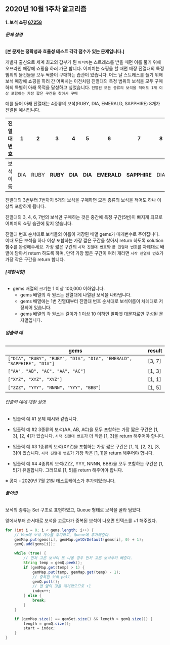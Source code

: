 ## 2020년 10월 1주차 알고리즘

**1. 보석 쇼핑 [67258](https://programmers.co.kr/learn/courses/30/lessons/67258)**

###### **문제 설명**

**[본 문제는 정확성과 효율성 테스트 각각 점수가 있는 문제입니다.]**

개발자 출신으로 세계 최고의 갑부가 된 `어피치`는 스트레스를 받을 때면 이를 풀기 위해 오프라인 매장에 쇼핑을 하러 가곤 합니다.
어피치는 쇼핑을 할 때면 매장 진열대의 특정 범위의 물건들을 모두 싹쓸이 구매하는 습관이 있습니다.
어느 날 스트레스를 풀기 위해 보석 매장에 쇼핑을 하러 간 어피치는 이전처럼 진열대의 특정 범위의 보석을 모두 구매하되 특별히 아래 목적을 달성하고 싶었습니다.
`진열된 모든 종류의 보석을 적어도 1개 이상 포함하는 가장 짧은 구간을 찾아서 구매`

예를 들어 아래 진열대는 4종류의 보석(RUBY, DIA, EMERALD, SAPPHIRE) 8개가 진열된 예시입니다.

| 진열대 번호 | 1    | 2    | 3        | 4       | 5       | 6           | 7            | 8    |
| ----------- | ---- | ---- | -------- | ------- | ------- | ----------- | ------------ | ---- |
| 보석 이름   | DIA  | RUBY | **RUBY** | **DIA** | **DIA** | **EMERALD** | **SAPPHIRE** | DIA  |

진열대의 3번부터 7번까지 5개의 보석을 구매하면 모든 종류의 보석을 적어도 하나 이상씩 포함하게 됩니다.

진열대의 3, 4, 6, 7번의 보석만 구매하는 것은 중간에 특정 구간(5번)이 빠지게 되므로 어피치의 쇼핑 습관에 맞지 않습니다.

진열대 번호 순서대로 보석들의 이름이 저장된 배열 gems가 매개변수로 주어집니다. 이때 모든 보석을 하나 이상 포함하는 가장 짧은 구간을 찾아서 return 하도록 solution 함수를 완성해주세요.
가장 짧은 구간의 `시작 진열대 번호`와 `끝 진열대 번호`를 차례대로 배열에 담아서 return 하도록 하며, 만약 가장 짧은 구간이 여러 개라면 `시작 진열대 번호`가 가장 작은 구간을 return 합니다.

###### **[제한사항]**

- gems 배열의 크기는 1 이상 100,000 이하입니다.
  - gems 배열의 각 원소는 진열대에 나열된 보석을 나타냅니다.
  - gems 배열에는 1번 진열대부터 진열대 번호 순서대로 보석이름이 차례대로 저장되어 있습니다.
  - gems 배열의 각 원소는 길이가 1 이상 10 이하인 알파벳 대문자로만 구성된 문자열입니다.

###### **입출력 예**

| gems                                                         | result |
| ------------------------------------------------------------ | ------ |
| `["DIA", "RUBY", "RUBY", "DIA", "DIA", "EMERALD", "SAPPHIRE", "DIA"]` | [3, 7] |
| `["AA", "AB", "AC", "AA", "AC"]`                             | [1, 3] |
| `["XYZ", "XYZ", "XYZ"]`                                      | [1, 1] |
| `["ZZZ", "YYY", "NNNN", "YYY", "BBB"]`                       | [1, 5] |

###### 입출력 예에 대한 설명

* 입출력 예 #1
  문제 예시와 같습니다.

*  입출력 예 #2
  3종류의 보석(AA, AB, AC)을 모두 포함하는 가장 짧은 구간은 [1, 3], [2, 4]가 있습니다.
  `시작 진열대 번호`가 더 작은 [1, 3]을 return 해주어야 합니다.

* 입출력 예 #3
  1종류의 보석(XYZ)을 포함하는 가장 짧은 구간은 [1, 1], [2, 2], [3, 3]이 있습니다.
  `시작 진열대 번호`가 가장 작은 [1, 1]을 return 해주어야 합니다.

* 입출력 예 #4
  4종류의 보석(ZZZ, YYY, NNNN, BBB)을 모두 포함하는 구간은 [1, 5]가 유일합니다.
  그러므로 [1, 5]를 return 해주어야 합니다.

※ 공지 - 2020년 7월 21일 테스트케이스가 추가되었습니다.

###### **풀이법**

보석의 종류는 Set 구조로 표현하였고, Queue 형태로 보석을 골라 담았다.

앞에서부터 순서대로 보석을 고르다가 중복된 보석이 나오면 인덱스를 +1 해주었다.

```java
for (int i = 0; i < gems.length; i++) {
    // Map에 보석 개수를 추가하고, Queue에 추가해준다.
    gemMap.put(gems[i], gemMap.getOrDefault(gems[i], 0) + 1);
    gemQ.add(gems[i]);

    while (true) {
        // 먼저 고른 보석이 또 나올 경우 먼저 고른 보석부터 빼준다.
        String temp = gemQ.peek();
        if (gemMap.get(temp) > 1) {
            gemMap.put(temp, gemMap.get(temp) - 1);
            // 중복된 보석 poll
            gemQ.poll();
            // 맨 앞의 것을 제거했으므로 +1
            index++;
        } else {
            break;
        }
    }

    if (gemMap.size() == gemSet.size() && length > gemQ.size()) {
        length = gemQ.size();
        start = index;
    }
}
```

